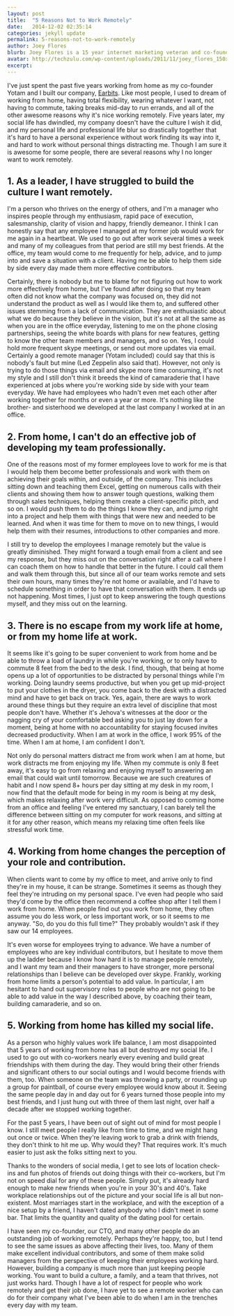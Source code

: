 ```yaml
---
layout: post
title:  "5 Reasons Not to Work Remotely"
date:   2014-12-02 02:35:14
categories: jekyll update
permalink: 5-reasons-not-to-work-remotely
author: Joey Flores
blurb: Joey Flores is a 15 year internet marketing veteran and co-founder of Y Combinator-funded Earbits Radio.
avatar: http://techzulu.com/wp-content/uploads/2011/11/joey_flores_150x150.png
excerpt: 
---
```


I've just spent the past five years working from home as my co-founder Yotam and I built our company, <a href="http://www.earbits.com/" target="_blank">Earbits</a>.  Like most people, I used to dream of working from home, having total flexibility, wearing whatever I want, not having to commute, taking breaks mid-day to run errands, and all of the other awesome reasons why it's nice working remotely.  Five years later, my social life has dwindled, my company doesn't have the culture I wish it did, and my personal life and professional life blur so drastically together that it's hard to have a personal experience without work finding its way into it, and hard to work without personal things distracting me.  Though I am sure it is awesome for some people, there are several reasons why I no longer want to work remotely.

## 1. As a leader, I have struggled to build the culture I want remotely.

I'm a person who thrives on the energy of others, and I'm a manager who inspires people through my enthusiasm, rapid pace of execution, salesmanship, clarity of vision and happy, friendly demeanor.  I think I can honestly say that any employee I managed at my former job would work for me again in a heartbeat.  We used to go out after work several times a week and many of my colleagues from that period are still my best friends.  At the office, my team would come to me frequently for help, advice, and to jump into and save a situation with a client.  Having me be able to help them side by side every day made them more effective contributors.

Certainly, there is nobody but me to blame for not figuring out how to work more effectively from home, but I've found after doing so that my team often did not know what the company was focused on, they did not understand the product as well as I would like them to, and suffered other issues stemming from a lack of communication.  They are enthusiastic about what we do because they believe in the vision, but it's not at all the same as when you are in the office everyday, listening to me on the phone closing partnerships, seeing the white boards with plans for new features, getting to know the other team members and managers, and so on.  Yes, I could hold more frequent skype meetings, or send out more updates via email.  Certainly a good remote manager (Yotam included) could say that this is nobody's fault but mine (Led Zeppelin also said that).  However, not only is trying to do those things via email and skype more time consuming, it's not my style and I still don't think it breeds the kind of camaraderie that I have experienced at jobs where you're working side by side with your team everyday.  We have had employees who hadn't even met each other after working together for months or even a year or more.  It's nothing like the brother- and sisterhood we developed at the last company I worked at in an office.

## 2. From home, I can't do an effective job of developing my team professionally.

One of the reasons most of my former employees love to work for me is that I would help them become better professionals and work with them on achieving their goals within, and outside, of the company.  This includes sitting down and teaching them Excel, getting on numerous calls with their clients and showing them how to answer tough questions, walking them through sales techniques, helping them create a client-specific pitch, and so on.  I would push them to do the things I know they can, and jump right into a project and help them with things that were new and needed to be learned.  And when it was time for them to move on to new things, I would help them with their resumes, introductions to other companies and more.

I still try to develop the employees I manage remotely but the value is greatly diminished.  They might forward a tough email from a client and see my response, but they miss out on the conversation right after a call where I can coach them on how to handle that better in the future.  I could call them and walk them through this, but since all of our team works remote and sets their own hours, many times they're not home or available, and I'd have to schedule something in order to have that conversation with them.  It ends up not happening.  Most times, I just opt to keep answering the tough questions myself, and they miss out on the learning.

## 3. There is no escape from my work life at home, or from my home life at work.

It seems like it's going to be super convenient to work from home and be able to throw a load of laundry in while you're working, or to only have to commute 8 feet from the bed to the desk.  I find, though, that being at home opens up a lot of opportunities to be distracted by personal things while I'm working.  Doing laundry seems productive, but when you get up mid-project to put your clothes in the dryer, you come back to the desk with a distracted mind and have to get back on track.  Yes, again, there are ways to work around these things but they require an extra level of discipline that most people don't have.  Whether it's Jehova's witnesses at the door or the nagging cry of your comfortable bed asking you to just lay down for a moment, being at home with no accountability for staying focused invites decreased productivity.  When I am at work in the office, I work 95% of the time.  When I am at home, I am confident I don't.

Not only do personal matters distract me from work when I am at home, but work distracts me from enjoying my life.  When my commute is only 8 feet away, it's easy to go from relaxing and enjoying myself to answering an email that could wait until tomorrow.  Because we are such creatures of habit and I now spend 8+ hours per day sitting at my desk in my room, I now find that the default mode for being in my room is being at my desk, which makes relaxing after work very difficult.  As opposed to coming home from an office and feeling I've entered my sanctuary, I can barely tell the difference between sitting on my computer for work reasons, and sitting at it for any other reason, which means my relaxing time often feels like stressful work time.

## 4. Working from home changes the perception of your role and contribution.

When clients want to come by my office to meet, and arrive only to find they're in my house, it can be strange.  Sometimes it seems as though they feel they're intruding on my personal space.  I've even had people who said they'd come by the office then recommend a coffee shop after I tell them I work from home.  When people find out you work from home, they often assume you do less work, or less important work, or so it seems to me anyway.  "So, do you do this full time?"  They probably wouldn't ask if they saw our 14 employees.

It's even worse for employees trying to advance.  We have a number of employees who are key individual contributors, but I hesitate to move them up the ladder because I know how hard it is to manage people remotely, and I want my team and their managers to have stronger, more personal relationships than I believe can be developed over skype.  Frankly, working from home limits a person's potential to add value.  In particular, I am hesitant to hand out supervisory roles to people who are not going to be able to add value in the way I described above, by coaching their team, building camaraderie, and so on.


## 5. Working from home has killed my social life.

As a person who highly values work life balance, I am most disappointed that 5 years of working from home has all but destroyed my social life.  I used to go out with co-workers nearly every evening and build great friendships with them during the day.  They would bring their other friends and significant others to our social outings and I would become friends with them, too.  When someone on the team was throwing a party, or rounding up a group for paintball, of course every employee would know about it.  Seeing the same people day in and day out for 6 years turned those people into my best friends, and I just hung out with three of them last night, over half a decade after we stopped working together.

For the past 5 years, I have been out of sight out of mind for most people I know.  I still meet people I really like from time to time, and we might hang out once or twice.  When they're leaving work to grab a drink with friends, they don't think to hit me up.  Why would they?  That requires work.  It's much easier to just ask the folks sitting next to you.

Thanks to the wonders of social media, I get to see lots of location check-ins and fun photos of friends out doing things with their co-workers, but I'm not on speed dial for any of these people.  Simply put, it's already hard enough to make new friends when you're in your 30's and 40's.  Take workplace relationships out of the picture and your social life is all but non-existent.  Most marriages start in the workplace, and with the exception of a nice setup by a friend, I haven't dated anybody who I didn't meet in some bar.  That limits the quantity and quality of the dating pool for certain.


I have seen my co-founder, our CTO, and many other people do an outstanding job of working remotely.  Perhaps they're happy, too, but I tend to see the same issues as above affecting their lives, too.  Many of them make excellent individual contributors, and some of them make solid managers from the perspective of keeping their employees working hard.  However, building a company is much more than just keeping people working.  You want to build a culture, a family, and a team that thrives, not just works hard.  Though I have a lot of respect for people who work remotely and get their job done, I have yet to see a remote worker who can do for their company what I've been able to do when I am in the trenches every day with my team.